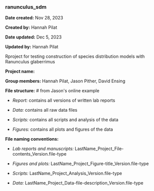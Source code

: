 ### ranunculus_sdm


**Date created:** Nov 28, 2023

**Created by:** Hannah Pilat

**Date updated:** Dec 5, 2023

**Updated by:** Hannah Pilat

Rproject for testing construction of species distribution models
with Ranunculus glaberrimus

**Project name:** 


**Group members:** Hannah Pilat, Jason Pither, David Ensing

**File structure:** # from Jason's online example 

* *Report:* contains all versions of written lab reports 

* *Data:* contains all raw data files 

* *Scripts:* contains all scripts and analysis of the data 

* *Figures:* contains all plots and figures of the data

**File naming conventions:**

* *Lab reports and manuscripts:* LastName_Project_File-contents_Version.file-type

* *Figures and plots:* LastName_Project_Figure-title_Version.file-type

* *Scripts:* LastName_Project_Analysis_Version.file-type

* *Data:* LastName_Project_Data-file-description_Version.file-type